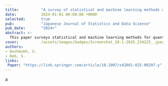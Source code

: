 ```yaml
---
title:          "A survey of statistical and machine learning methods of quantile regression in time series and their suitability in predicting dengue outbreaks"
date:           2024-01-01 00:00:00 +0000
selected:       true
pub:            "Japanese Journal of Statistics and Data Science"
pub_date:       "2024+"
abstract: >-
  This paper surveys statistical and machine learning methods for quantile regression in time series, focusing on their suitability for predicting dengue outbreaks.
cover:          /assets/images/badges/Screenshot_28-1-2025_234225_.jpeg
authors:
- Deshmukh, S.
- Deb, S.
links:
 Paper: "https://link.springer.com/article/10.1007/s42081-025-00297-y"
---
```

a
